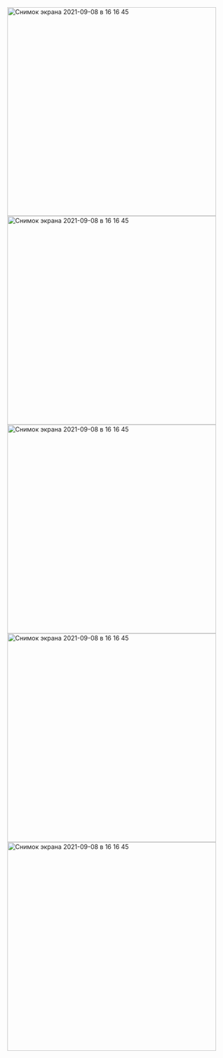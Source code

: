 <img width="476" alt="Снимок экрана 2021-09-08 в 16 16 45" src="https://user-images.githubusercontent.com/88253448/132516543-d5dde3db-254e-45b1-b8c6-06e41da30315.png">
<img width="476" alt="Снимок экрана 2021-09-08 в 16 16 45" src="https://user-images.githubusercontent.com/88253448/131753081-3a123eca-6bee-4cc4-9558-9e52e68dc8dd.png">
<img width="476" alt="Снимок экрана 2021-09-08 в 16 16 45" src="https://user-images.githubusercontent.com/88253448/131753087-9abe4a57-3b96-43e2-a495-d8b8df743507.png">
<img width="476" alt="Снимок экрана 2021-09-08 в 16 16 45" src="https://user-images.githubusercontent.com/88253448/131753089-1fdcee93-bf16-42ab-a2f2-88efeca9c229.png">
<img width="476" alt="Снимок экрана 2021-09-08 в 16 16 45" src="https://user-images.githubusercontent.com/88253448/131753091-a5ff7715-9239-493e-9100-f138944f6ce2.png">
